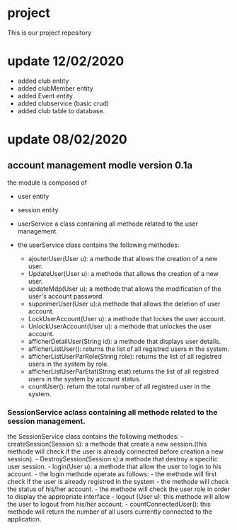 # project
This is our project repository
# update 12/02/2020
- added club entity
- added clubMember entity
- added Event entity
- added clubservice (basic crud)
- added club table to database.
# update 08/02/2020
## account management modle version 0.1a
the module is composed of
- user entity
- session entity

- userService a class containing all methode related to the user management.
- the userService class contains the following methodes:

	- ajouterUser(User u): a methode that allows the creation of a new user.
	- UpdateUser(User u):  a methode that allows the creation of a new user.
	- updateMdp(User u): a methode that allows the modification of the user's account password.
	- supprimerUser(User u):a methode that allows the deletion of user account.
	- LockUserAccount(User u): a methode that  lockes the user account.
	- UnlockUserAccount(User u): a methode that unlockes the user account.
	- afficherDetailUser(String id): a methode that displays user details.
	- afficherListUser(): returns the list of all registred users in the system.
	- afficherListUserParRole(String role): returns the list of all registred users in the system by role.
	- afficherListUserParEtat(String etat):returns the list of all registred users in the system by account status.
	- countUser(): return the total number  of all registred user in the system.

### SessionService aclass containing all methode related to the session management.
the SessionService class contains the following methodes:
	- createSession(Session s): a methode that create a new session.(this methode will check if the user is already connected before creation a new session).
	- DestroySession(Session s):a methode that destroy a specific user session.
	- login(User u): a methode that allow the user to login to his account.
		 - the login methode operate as follows:
		 - the methode will first check if the user is already registred in the system
		 - the methode will check the status of his/her account.
		 - the methode will check the user role in order to display the appropriate interface
		 - logout (User u): this methode will allow the user to logout from his/her account.
		 - countConnectedUser(): this methode will return the number of all users currently connected to the application.
